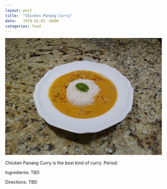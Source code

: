 ```yaml
---
layout: post
title:  "Chicken Panang Curry"
date:   1970-01-01 -0400
categories: food
---
```

![](/assets/images/chicken_panang_curry.jpg)

Chicken Panang Curry is the best kind of curry. Period.

Ingredients:
TBD

Directions:
TBD
